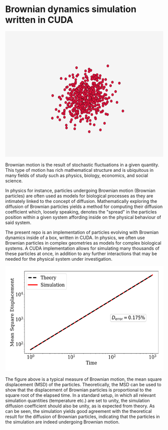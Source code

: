 # Brownian dynamics simulation written in CUDA

<div align="center">
<img src="./plots/bd_vis.gif" height="400">
</div>

Brownian motion is the result of stochastic fluctuations in a given quantity. This type of motion has rich mathematical structure and is ubiquitous in many fields of study such as physics, biology, economics, and social science.

In physics for instance, particles undergoing Brownian motion (Brownian particles) are often used as models for biological processes as they are intimately linked to the concept of diffusion. Mathematically exploring the diffusion of Brownian particles yields a method for computing their diffusion coefficient which, loosely speaking, denotes the "spread" in the particles position within a given system affording inside on the physical behaviour of said system.

The present repo is an implementation of particles evolving with Brownian dynamics inside of a box, written in CUDA. In physics, we often use Brownian particles in complex geometries as models for complex biological systems. A CUDA implementation allows for simulating many thousands of these particles at once, in addition to any further interactions that may be needed for the physical system under investigation.

<div align="center">
<img src="./plots/msd.png" height="335">
</div>

The figure above is a typical measure of Brownian motion, the mean square displacement (MSD) of the particles. Theoretically, the MSD can be used to show that the displacement of Brownian particles is proportional to the square root of the elapsed time. In a standard setup, in which all relevant simulation quantities (temperature etc.) are set to unity, the simulation diffusion coefficient should also be unity, as is expected from theory. As can be seen, the simulation yields good agreement with the theoretical result for the diffusion of Brownian particles, indicating that the particles in the simulation are indeed undergoing Brownian motion.
